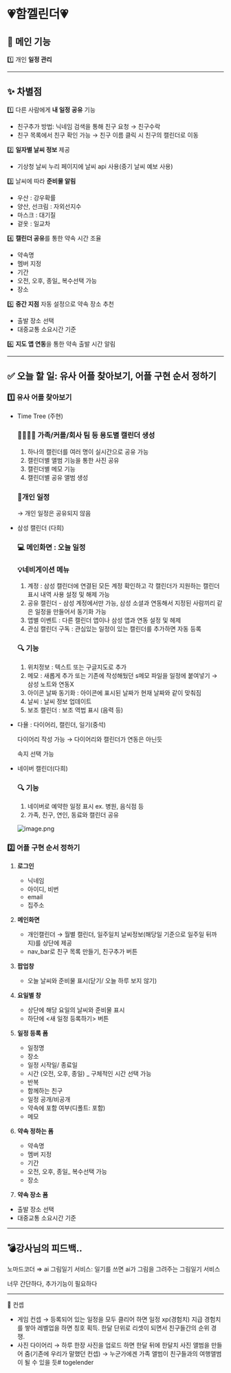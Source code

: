 # 💗함껠린더💗

## 📱 메인 기능

1️⃣ 개인 **일정 관리**

---

## ✨ 차별점

1️⃣ 다른 사람에게 **내 일정 공유** 기능

- 친구추가 방법: 닉네임 검색을 통해 친구 요청 → 친구수락
- 친구 목록에서 친구 확인 가능 → 친구 이름 클릭 시 친구의 캘린더로 이동

2️⃣ **일자별 날씨 정보** 제공

- 기상청 날씨 누리 페이지에 날씨 api 사용(중기 날씨 예보 사용)

3️⃣ 날씨에 따라 **준비물 알림**

- 우산 : 강우확률
- 양산, 선크림 : 자외선지수
- 마스크 : 대기질
- 겉옷 : 일교차

4️⃣ **캘린더 공유**를 통한 약속 시간 조율

- 약속명
- 멤버 지정
- 기간
- 오전, 오후, 종일_ 복수선택 가능
- 장소

5️⃣ **중간 지점** 자동 설정으로 약속 장소 추천

- 출발 장소 선택
- 대중교통 소요시간 기준

6️⃣ **지도 앱 연동**을 통한 약속 출발 시간 알림

---

## ✅ 오늘 할 일: 유사 어플 찾아보기, 어플 구현 순서 정하기

### 1️⃣ 유사 어플 찾아보기

- Time Tree (주현)
    
    ### 👨‍👨‍👧‍👦 가족/커플/회사 팀 등 용도별 캘린더 생성
    
    1.  하나의 캘린더를 여러 명이 실시간으로 공유 가능
    2.  캘린더별 앨범 기능을 통한 사진 공유
    3.  캘린더별 메모 기능
    4.  캘린더별 공유 앨범 생성
    
    ### 📱개인 일정
    
    → 개인 일정은 공유되지 않음
    
- 삼성 캘린더 (다희)
    
    ### 💻 메인화면 : 오늘 일정
    
    ### 💡네비게이션 메뉴
    
    1. 계정 : 삼성 캘린더에 연결된 모든 계정 확인하고 각 캘린더가 지원하는 캘린더 표시 내역 사용 설정 및 해제 가능
    2. 공유 캘린더 - 삼성 계정에서만 가능, 삼성 소셜과 연동해서 지정된 사람끼리 같은 일정을 만들어서 동기화 가능
    3. 앱별 이벤트 : 다른 캘린더 앱이나 삼성 앱과 연동 설정 및 헤제
    4. 관심 캘린더 구독 : 관심있는 일정이 있는 캘린더를 추가하면 자동 등록
    
    ### 🔍 기능
    
    1. 위치정보 : 텍스트 또는 구글지도로 추가
    2. 메모 : 새롭게 추가 또는 기존에 작성해뒀던 s메모 파일을 일정에 붙여넣기 → 삼성 노트와 연동X
    3. 아이콘 날짜 동기화 : 아이콘에 표시된 날짜가 현재 날짜와 같이 맞춰짐
    4. 날씨 : 날씨 정보 업데이트
    5. 보조 캘린더 : 보조 역법 표시 (음력 등)
- 다욜 : 다이어리, 캘린더, 일기(중석)
    
    다이어리 작성 가능 → 다이어리와 캘린더가 연동은 아닌듯
    
    속지 선택 가능
    
- 네이버 캘린더(다희)
    
    ### 🔍 기능
    
    1. 네이버로 예약한 일정 표시 ex. 병원, 음식점 등
    2. 가족, 친구, 연인, 동료와 캘린더 공유
    
    ![image.png](attachment:6ff46407-7de4-458c-890f-a1e85820c66e:42a86b21-c113-4372-90f7-721f7f875ddd.png)
    

### 2️⃣ 어플 구현 순서 정하기

1. **로그인**
    - 닉네임
    - 아이디, 비번
    - email
    - 집주소
2. **메인화면**
    - 개인캘린더 → 월별 캘린더, 일주일치 날씨정보(해당일 기준으로 일주일 뒤까지)를 상단에 제공
    - nav_bar로 친구 목록 만들기, 친구추가 버튼
3. **팝업창**
    - 오늘 날씨와 준비물 표시(닫기/ 오늘 하루 보지 않기)
4. **요일별 창**
    - 상단에 해당 요일의 날씨와 준비물 표시
    - 하단에 <새 일정 등록하기> 버튼
5. **일정 등록 폼**
    - 일정명
    - 장소
    - 일정 시작일/ 종료일
    - 시간 (오전, 오후, 종일) _ 구체적인 시간 선택 가능
    - 반복
    - 함께하는 친구
    - 일정 공개/비공개
    - 약속에 포함 여부(디폴트: 포함)
    - 메모
6. **약속 정하는 폼**
    - 약속명
    - 멤버 지정
    - 기간
    - 오전, 오후, 종일_ 복수선택 가능
    - 장소

 6. **약속 장소 폼**

- 출발 장소 선택
- 대중교통 소요시간 기준

---

## 💣**강사님의 피드백..**

노마드코더 ⇒ ai 그림일기 서비스: 일기를 쓰면 ai가 그림을 그려주는 그림일기 서비스

너무 간단하다, 추가기능이 필요하다

---

👀 컨셉

- 게임 컨셉 → 등록되어 있는 일정을 모두 클리어 하면 일정 xp(경험치) 지급 경험치를 쌓아 레벨업을 하면 칭호 획득. 한달 단위로 리셋이 되면서 친구들간의 순위 경쟁.
- 사진 다이어리 → 하루 한장 사진을 업로드 하면 한달 뒤에 한달치 사진 앨범을 만들어 줌(기존에 우리가 말했던 컨셉) → 누군가에겐 가족 앨범이 친구들과의 여행앨범이 될 수 있을 듯# togelender
